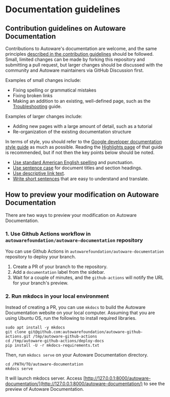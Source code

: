# Documentation guidelines

## Contribution guidelines on Autoware Documentation

Contributions to Autoware's documentation are welcome, and the same principles [described in the contribution guidelines](../index.md#pull-requests) should be followed. Small, limited changes can be made by forking this repository and submitting a pull request, but larger changes should be discussed with the community and Autoware maintainers via GitHub Discussion first.

Examples of small changes include:

- Fixing spelling or grammatical mistakes
- Fixing broken links
- Making an addition to an existing, well-defined page, such as the [Troubleshooting](../../support/troubleshooting.md) guide.

Examples of larger changes include:

- Adding new pages with a large amount of detail, such as a tutorial
- Re-organization of the existing documentation structure

In terms of style, you should refer to the [Google developer documentation style guide](https://developers.google.com/style) as much as possible. Reading the [Highlights page](https://developers.google.com/style/highlights) of that guide is recommended, but if not then the key points below should be noted.

- [Use standard American English spelling](https://developers.google.com/style/spelling) and punctuation.
- [Use sentence case](https://developers.google.com/style/capitalization) for document titles and section headings.
- [Use descriptive link text](https://developers.google.com/style/link-text).
- [Write short sentences](https://developers.google.com/style/translation#write-short,-clear,-and-precise-sentences) that are easy to understand and translate.

## How to preview your modification on Autoware Documentation

There are two ways to preview your modification on Autoware Documentation.

### 1. Use Github Actions workflow in `autowarefoundation/autoware-documentation` repository

You can use Github Actions in `autowarefoundation/autoware-documentation` repository to deploy your branch.

1. Create a PR of your branch to the repository.
2. Add a `documentation` label from the sidebar.
3. Wait for a couple of minutes, and the `github-actions` will notify the URL for your branch's preview.

### 2. Run mkdocs in your local environment

Instead of creating a PR, you can use `mkdocs` to build the Autoware Documentation website on your local computer.
Assuming that you are using Ubuntu OS, run the following to install required libraries.

```
sudo apt install -y mkdocs
git clone git@github.com:autowarefoundation/autoware-github-actions.git /tmp/autoware-github-actions
cd /tmp/autoware-github-actions/deploy-docs
pip install -U -r mkdocs-requirements.txt
```

Then, run `mkdocs serve` on your Autoware Documentation directory.

```
cd /PATH/TO/autoware-documentation
mkdocs serve
```

It will launch mkdocs server. Access [http://127.0.0.1:8000/autoware-documentation/](http://127.0.0.1:8000/autoware-documentation/) to see the preview of Autoware Documentation.
